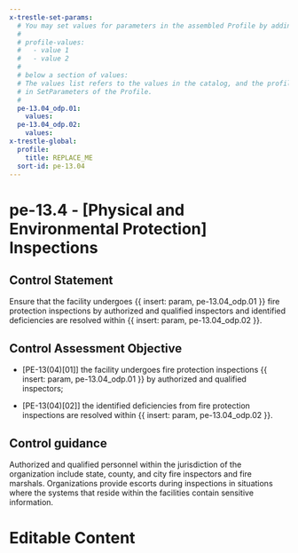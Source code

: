 ```yaml
---
x-trestle-set-params:
  # You may set values for parameters in the assembled Profile by adding
  #
  # profile-values:
  #   - value 1
  #   - value 2
  #
  # below a section of values:
  # The values list refers to the values in the catalog, and the profile-values represent values
  # in SetParameters of the Profile.
  #
  pe-13.04_odp.01:
    values:
  pe-13.04_odp.02:
    values:
x-trestle-global:
  profile:
    title: REPLACE_ME
  sort-id: pe-13.04
---
```


# pe-13.4 - \[Physical and Environmental Protection\] Inspections

## Control Statement

Ensure that the facility undergoes {{ insert: param, pe-13.04_odp.01 }} fire protection inspections by authorized and qualified inspectors and identified deficiencies are resolved within {{ insert: param, pe-13.04_odp.02 }}.

## Control Assessment Objective

- \[PE-13(04)[01]\] the facility undergoes fire protection inspections {{ insert: param, pe-13.04_odp.01 }} by authorized and qualified inspectors;

- \[PE-13(04)[02]\] the identified deficiencies from fire protection inspections are resolved within {{ insert: param, pe-13.04_odp.02 }}.

## Control guidance

Authorized and qualified personnel within the jurisdiction of the organization include state, county, and city fire inspectors and fire marshals. Organizations provide escorts during inspections in situations where the systems that reside within the facilities contain sensitive information.

# Editable Content

<!-- Make additions and edits below -->
<!-- The above represents the contents of the control as received by the profile, prior to additions. -->
<!-- If the profile makes additions to the control, they will appear below. -->
<!-- The above markdown may not be edited but you may edit the content below, and/or introduce new additions to be made by the profile. -->
<!-- If there is a yaml header at the top, parameter values may be edited. Use --set-parameters to incorporate the changes during assembly. -->
<!-- The content here will then replace what is in the profile for this control, after running profile-assemble. -->
<!-- The current profile has no added parts for this control, but you may add new ones here. -->
<!-- Each addition must have a heading either of the form ## Control my_addition_name -->
<!-- or ## Part a. (where the a. refers to one of the control statement labels.) -->
<!-- "## Control" parts are new parts added after the statement part. -->
<!-- "## Part" parts are new parts added into the top-level statement part with that label. -->
<!-- Subparts may be added with nested hash levels of the form ### My Subpart Name -->
<!-- underneath the parent ## Control or ## Part being added -->
<!-- See https://ibm.github.io/compliance-trestle/tutorials/ssp_profile_catalog_authoring/ssp_profile_catalog_authoring for guidance. -->
